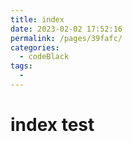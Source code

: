 ```yaml
---
title: index
date: 2023-02-02 17:52:16
permalink: /pages/39fafc/
categories:
  - codeBlack
tags:
  - 
---
```

# index test